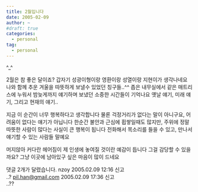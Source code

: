 ```yaml
---
title: 2월입니다
date: 2005-02-09
author: ~
#draft: true
categories:
  - personal
tag:
  - personal
---
```




^_^

2월은 참 좋은 달이죠?
갑자기 성광이형이랑 영환이랑 성열이랑 지현이가 생각나네요
나와 함께 추운 겨울을 따뜻하게 보낼수 있었던 칭구들..^^
좁은 내무실에서 같은 매트리스에 누워서 밤늦게까지 얘기하며 보냈던 소중한 시간들이 기억나요
옛날 얘기, 미래 얘기, 그리고 현재의 얘기..

지금 이 순간이 너무 행복하다고 생각합니다
물론 걱정거리가 없다는 말이 아니구요,
어려움이 없다는 얘기가 아닙니다
한순간 불안과 근심에 휩쌓일때도 많지만,
주위에 정말 따뜻한 사람이 많다는 사실이 큰 행복이 됩니다
전화해서 목소리를 들을 수 있고,
만나서 얘기할 수 있는 사람들 말예요

머지않아 커다란 헤어짐이 제 인생에 놓여질 것이란 예감이 듭니다
그걸 감당할 수 있을까요?
그냥 이곳에 남아있구 싶은 마음이 많이 드네요


 댓글  2개가 달렸습니다.
 nzoy 2005.02.09 12:16 신고   
..?
 pil.han@gmail.com 2005.02.09 17:36 신고   
..??




